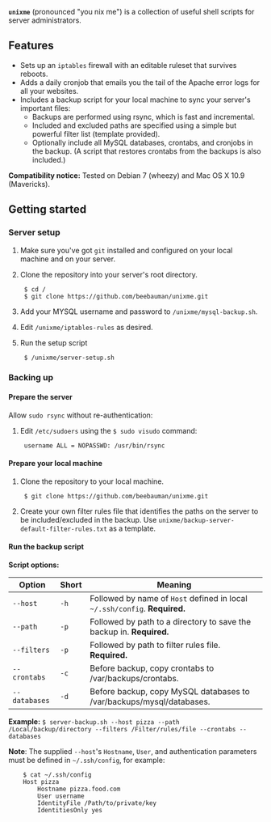 **`unixme`** (pronounced "you nix me") is a collection of useful shell scripts for server administrators.

## Features

* Sets up an `iptables` firewall with an editable ruleset that survives reboots.
* Adds a daily cronjob that emails you the tail of the Apache error logs for all your websites.
* Includes a backup script for your local machine to sync your server's important files:
	* Backups are performed using rsync, which is fast and incremental.
	* Included and excluded paths are specified using a simple but powerful filter list (template provided).
	* Optionally include all MySQL databases, crontabs, and cronjobs in the backup. (A script that restores crontabs from the backups is also included.)

**Compatibility notice:** Tested on Debian 7 (wheezy) and Mac OS X 10.9 (Mavericks).

## Getting started

### Server setup

1. Make sure you've got `git` installed and configured on your local machine and on your server.

1. Clone the repository into your server's root directory.
		
		$ cd /
		$ git clone https://github.com/beebauman/unixme.git

1. Add your MYSQL username and password to `/unixme/mysql-backup.sh`.

1. Edit `/unixme/iptables-rules` as desired.

1. Run the setup script

		$ /unixme/server-setup.sh

### Backing up

#### Prepare the server

Allow `sudo rsync` without re-authentication:

1. Edit `/etc/sudoers` using the `$ sudo visudo` command:

		username ALL = NOPASSWD: /usr/bin/rsync

#### Prepare your local machine

1. Clone the repository to your local machine.
		
		$ git clone https://github.com/beebauman/unixme.git

1. Create your own filter rules file that identifies the paths on the server to be included/excluded in the backup. Use `unixme/backup-server-default-filter-rules.txt` as a template.

#### Run the backup script

**Script options:**

|Option        | Short| Meaning                                                                    |
|--------------|------|----------------------------------------------------------------------------|
|`--host`      |`-h`  | Followed by name of `Host` defined in local `~/.ssh/config`. **Required.** |
|`--path`      |`-p`  | Followed by path to a directory to save the backup in. **Required.**       |
|`--filters`   |`-p`  | Followed by path to filter rules file. **Required.**                       |
|`--crontabs`  |`-c`  | Before backup, copy crontabs to /var/backups/crontabs.                     |
|`--databases` |`-d`  | Before backup, copy MySQL databases to /var/backups/mysql/databases.       |

**Example:** `$ server-backup.sh --host pizza --path /Local/backup/directory --filters /Filter/rules/file --crontabs --databases`

**Note**: The supplied `--host`'s `Hostname`, `User`, and authentication parameters must be defined in `~/.ssh/config`, for example:

		$ cat ~/.ssh/config
		Host pizza
			Hostname pizza.food.com
			User username
			IdentityFile /Path/to/private/key
  			IdentitiesOnly yes

















